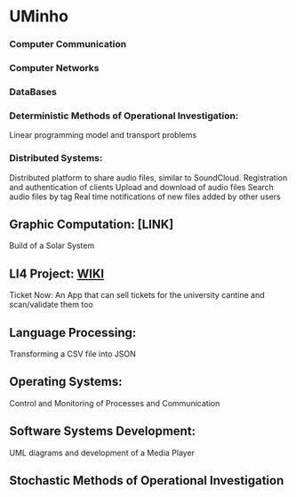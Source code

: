 # UMinho

### Computer Communication

### Computer Networks

### DataBases 

### Deterministic Methods of Operational Investigation: 
Linear programming model and transport problems

### Distributed Systems:
Distributed platform to share audio files, similar to SoundCloud.
Registration and authentication of clients
Upload and download of audio files
Search audio files by tag
Real time notifications of new files added by other users

## Graphic Computation: [LINK]
Build of a Solar System

## LI4 Project: [WIKI](https://github.com/mariajbp/LI4/wiki)
Ticket Now: An App that can sell tickets for the university cantine and scan/validate them too

## Language Processing:
Transforming a CSV file into JSON

## Operating Systems:
Control and Monitoring of Processes and Communication

## Software Systems Development:
UML diagrams and development of a Media Player

## Stochastic Methods of Operational Investigation

